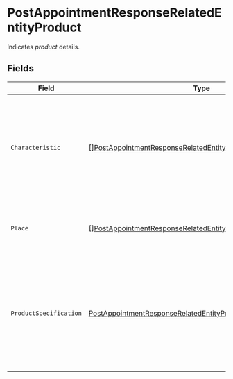 # PostAppointmentResponseRelatedEntityProduct

Indicates <i>product</i> details.


## Fields

| Field                                                                                                                                                                               | Type                                                                                                                                                                                | Required                                                                                                                                                                            | Description                                                                                                                                                                         |
| ----------------------------------------------------------------------------------------------------------------------------------------------------------------------------------- | ----------------------------------------------------------------------------------------------------------------------------------------------------------------------------------- | ----------------------------------------------------------------------------------------------------------------------------------------------------------------------------------- | ----------------------------------------------------------------------------------------------------------------------------------------------------------------------------------- |
| `Characteristic`                                                                                                                                                                    | [][PostAppointmentResponseRelatedEntityProductCharacteristic](../../models/shared/postappointmentresponserelatedentityproductcharacteristic.md)                                     | :heavy_minus_sign:                                                                                                                                                                  | Indicates list of product characteristics. Characteristics of the product to instantiate or to modify.</br>Note: This list is passed when directory number search is made.<br/>     |
| `Place`                                                                                                                                                                             | [][PostAppointmentResponseRelatedEntityProductPlace](../../models/shared/postappointmentresponserelatedentityproductplace.md)                                                       | :heavy_minus_sign:                                                                                                                                                                  | List of places.</br>Note: This list is passed when search is made based on address key.<br/>                                                                                        |
| `ProductSpecification`                                                                                                                                                              | [PostAppointmentResponseRelatedEntityProductProductSpecification](../../models/shared/postappointmentresponserelatedentityproductproductspecification.md)                           | :heavy_check_mark:                                                                                                                                                                  | Indicates detailed description of a tangible or intangible object made available externally in the form of a 'productOffering' to customers or other parties playing a party role.　 |
